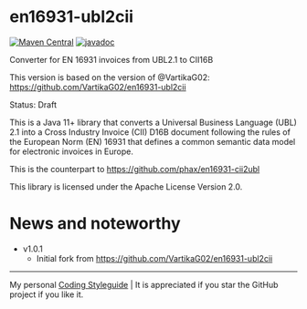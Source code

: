# en16931-ubl2cii

[![Maven Central](https://maven-badges.herokuapp.com/maven-central/com.helger/en16931-ubl2cii/badge.svg)](https://maven-badges.herokuapp.com/maven-central/com.helger/en16931-ubl2cii) 
[![javadoc](https://javadoc.io/badge2/com.helger/en16931-ubl2cii/javadoc.svg)](https://javadoc.io/doc/com.helger/en16931-ubl2cii)

Converter for EN 16931 invoices from UBL2.1 to CII16B

This version is based on the version of @VartikaG02: https://github.com/VartikaG02/en16931-ubl2cii

Status: Draft

This is a Java 11+ library that converts a Universal Business Language (UBL) 2.1 into a Cross Industry Invoice (CII) D16B document following the rules of the European Norm (EN) 16931 that defines a common semantic data model for electronic invoices in Europe.

This is the counterpart to https://github.com/phax/en16931-cii2ubl

This library is licensed under the Apache License Version 2.0.

# News and noteworthy

* v1.0.1
    * Initial fork from https://github.com/VartikaG02/en16931-ubl2cii

---

My personal [Coding Styleguide](https://github.com/phax/meta/blob/master/CodingStyleguide.md) |
It is appreciated if you star the GitHub project if you like it.
